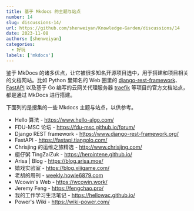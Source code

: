 ```yaml
---
title: 基于 Mkdocs 的主题与站点
number: 14
slug: discussions-14/
url: https://github.com/shenweiyan/Knowledge-Garden/discussions/14
date: 2023-11-08
authors: [shenweiyan]
categories: 
  - 好玩
labels: ['mkdocs']
---
```


鉴于 MkDocs 的诸多优点，让它被很多知名开源项目选中，用于搭建和项目相关的文档网站。比如 Python 里知名的 Web 圈里的 [django-rest-framework](https://sspai.com/link?target=https%3A%2F%2Fwww.django-rest-framework.org%2F)、[FastAPI](https://sspai.com/link?target=https%3A%2F%2Ffastapi.tiangolo.com%2F) 以及基于 Go 编写的云网关代理服务器 [traefik](https://sspai.com/link?target=https%3A%2F%2Fgithub.com%2Ftraefik%2Ftraefik) 等项目的官方文档站点，都是通过 MkDocs 进行搭建。

<!-- more -->

下面列的是搜集的一些 Mkdocs 主题与站点，以供参考。

- Hello 算法 - <https://www.hello-algo.com/>
- FDU-MSC 论坛 - <https://fdu-msc.github.io/forum/>
- Django REST framework - <https://www.django-rest-framework.org/>
- FastAPI - <https://fastapi.tiangolo.com/>
- Chrisjing 的运维之旅精选 - <http://www.chrisjing.com/>
- 艇仔粥 TingZaiZuk - <https://herointene.github.io/>
- Arisa | Blog - <https://blog.arisa.moe/>
- 嬉戏实验室 - <https://blog.xiiigame.com/>
- 老胡的周刊 - [weekly.howie6879.com](https://weekly.howie6879.com/)
- Wcowin's Web - <https://wcowin.work/>
- Jeremy Feng - <https://fengchao.pro/>
- 我的工作学习生活笔记 - <https://hellowac.github.io/>
- Power's Wiki - <https://wiki-power.com/>

<script src="https://giscus.app/client.js"
	data-repo="shenweiyan/Knowledge-Garden"
	data-repo-id="R_kgDOKgxWlg"
	data-mapping="number"
	data-term="14"
	data-reactions-enabled="1"
	data-emit-metadata="0"
	data-input-position="bottom"
	data-theme="light"
	data-lang="zh-CN"
	crossorigin="anonymous"
	async>
</script>
